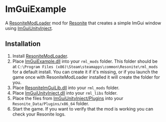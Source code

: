 # ImGuiExample

A [ResoniteModLoader](https://github.com/resonite-modding-group/ResoniteModLoader) mod for [Resonite](https://resonite.com/) that creates a simple ImGui window using [ImGuiUnityInject](https://github.com/art0007i/ImGuiUnityInject).

## Installation
1. Install [ResoniteModLoader](https://github.com/resonite-modding-group/ResoniteModLoader).
1. Place [ImGuiExample.dll](https://github.com/art0007i/ImGuiExample/releases/latest/download/ImGuiExample.dll) into your `rml_mods` folder. This folder should be at `C:\Program Files (x86)\Steam\steamapps\common\Resonite\rml_mods` for a default install. You can create it if it's missing, or if you launch the game once with ResoniteModLoader installed it will create the folder for you.
1. Place [ResoniteImGuiLib.dll](https://github.com/art0007i/ResoniteImGuiLib/releases/latest/download/ResoniteImGuiLib.dll) into your `rml_mods` folder. 
3. Place [ImGuiUnityInject.dll](https://github.com/art0007i/ImGuiUnityInject/releases/latest/download/ImGuiUnityInject.dll) into your `rml_libs` folder.
4. Place  the files from [ImGuiUnityInject/Plugins](https://github.com/art0007i/ImGuiUnityInject/tree/master/Plugins) into your `Resonite_Data/Plugins/x86_64` folder.
1. Start the game. If you want to verify that the mod is working you can check your Resonite logs.
